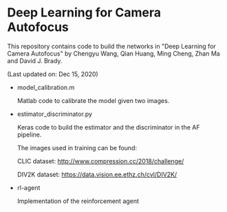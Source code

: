 # Deep Learning for Camera Autofocus
This repository contains code to build the networks in "Deep Learning for Camera Autofocus" by Chengyu Wang, Qian Huang, Ming Cheng, Zhan Ma and David J. Brady.

(Last updated on: Dec 15, 2020)

* model_calibration.m 

    Matlab code to calibrate the model given two images.

* estimator_discriminator.py

    Keras code to build the estimator and the discriminator in the AF pipeline.
    
    The images used in training can be found:
    
    CLIC dataset: http://www.compression.cc/2018/challenge/
    
    DIV2K dataset: https://data.vision.ee.ethz.ch/cvl/DIV2K/

* rl-agent

    Implementation of the reinforcement agent
    
    
